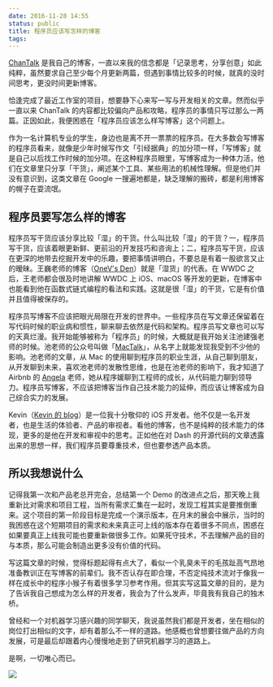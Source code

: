```yaml
---
date: 2016-11-28 14:55
status: public
title: 程序员应该写怎样的博客
tags: 
---
```

[ChanTalk](http://chanjh.com/) 是我自己的博客，一直以来我的信念都是「记录思考，分享创意」如此纯粹，虽然要求自己至少每个月更新两篇，但遇到事情比较多的时候，就真的没时间思考，更没时间更新博客。

恰逢完成了最近工作室的项目，想要静下心来写一写与开发相关的文章。然而似乎一直以来 ChanTalk 的内容都比较偏向产品和攻略，程序员的事情只写过那么一两篇。正因如此，我便困惑在「程序员应该怎么样写博客」这个问题上。

<!--more-->

作为一名计算机专业的学生，身边也是离不开一票票的程序员。在大多数会写博客的程序员看来，就像是少年时候写作文「引经据典」的加分项一样，「写博客」就是自己以后找工作时候的加分项。在这种程序员眼里，写博客成为一种体力活，他们在文章里只分享「干货」，阐述某个工具、某些用法的机械性理解。但是他们并没有意识到，这类文章在 Google 一搜遍地都是，缺乏理解的搬砖，都是利用博客的幌子在耍流氓。

## 程序员要写怎么样的博客

程序员写干货应该分享比较「湿」的干货。什么叫比较「湿」的干货？一，程序员写干货，应该着眼更新鲜、更前沿的开发技巧和咨询上；二，程序员写干货，应该在更深的地带去挖掘开发中的乐趣，要把事情讲明白，不要总是有着一股欲言又止的暧昧。王巍老师的博客（[OneV's Den](https://onevcat.com/#blog)）就是「湿货」的代表。在 WWDC 之后，王老师都会很及时地讲解 WWDC 上 iOS、macOS 等开发的更新，在博客中也能看到他在函数式链式编程的看法和实践。这就是很「湿」的干货，它是有价值并且值得被保存的。

程序员写博客不应该把眼光局限在开发的世界中。一些程序员在写文章还保留着在写代码时候的职业病和惯性，聊来聊去依然是代码和架构。程序员写文章也可以写的天真烂漫。我开始能够被称为「程序员」的时候，大概就是我开始关注池建强老师的时候。池老师的公众号叫做「[MacTalk](http://mp.weixin.qq.com/mp/getmasssendmsg?__biz=MjM5ODQ2MDIyMA==#wechat_webview_type=1&wechat_redirect)」，从名字上就能发现我受到不少他的影响。池老师的文章，从 Mac 的使用聊到程序员的职业生涯，从自己聊到朋友，从开发聊到未来，喜欢池老师的发散性思维，也是在池老师的影响下，我才知道了 Airbnb 的 [Angela](http://mp.weixin.qq.com/mp/getmasssendmsg?__biz=MzA4ODgwNjk1MQ==#wechat_webview_type=1&wechat_redirect) 老师，她从程序媛聊到工程师的成长，从代码能力聊到领导力。程序员写博客，不应该把博客当作自己技术能力的延伸，而应该让博客成为自己综合实力的发展。

Kevin（[Kevin 的 blog](http://blog.zhowkev.in/)）是一位我十分敬仰的 iOS 开发者。他不仅是一名开发者，也是生活的体验者、产品的审视者。看他的博客，也不是纯粹的技术能力的体现，更多的是他在开发和审视中的思考。正如他在对 Dash 的开源代码的文章透露出来的思想一样，我们程序员要尊重技术，但也要参透产品本质。

## 所以我想说什么

记得我第一次和产品老总开完会，总结第一个 Demo 的改进点之后，那天晚上我重新比对需求和项目工程，当所有需求汇集在一起时，发现工程其实是要推倒重来。这个项目的第一阶段目标是完成一个演示版本，在月末的展会中展示，当时的我困惑在这个短期项目的需求和未来真正可上线的版本存在着很多不同点，困惑在如果要真正上线我可能也要重新做很多工作。如果死守技术，不去理解产品的目的与本质，那么可能会制造出更多没有价值的代码。

写这篇文章的时候，觉得标题起得有点大了，看似一个乳臭未干的毛孩趾高气昂地准备教训正在写博客的前辈们。我不否认存在即合理，不否定纯技术流对于像我一样在成长中的程序小猴子有着很多学习参考作用。但其实写这篇文章的目的，是为了告诉我自己想成为怎么样的开发者，我会为了什么发声，毕竟我有我自己的独木桥。

曾经和一个对机器学习感兴趣的同学聊天，我说虽然我们都是开发者，坐在相似的岗位打出相似的文字，却有着那么不一样的道路。他感概也曾想要往做产品的方向发展，可是最后却跟着内心慢慢地走到了研究机器学习的道路上。

是啊，一切唯心而已。

![](http://chanjh.b0.upaiyun.com/0024/pic.jpg)

